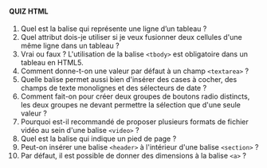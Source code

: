 #### QUIZ HTML 

1. Quel est la balise qui représente une ligne d’un tableau ?
2. Quel attribut dois-je utiliser si je veux fusionner deux cellules d'une même ligne dans un tableau ?
3. Vrai ou faux ? L'utilisation de la balise ```<tbody>``` est obligatoire dans un tableau en HTML5.
4. Comment donne-t-on une valeur par défaut à un champ ```<textarea>``` ?
5. Quelle balise permet aussi bien d'insérer des cases à cocher, des champs de texte monolignes et des sélecteurs de date ?
6. Comment fait-on pour créer deux groupes de boutons radio distincts, les deux groupes ne devant permettre la sélection que d'une seule valeur ?
7. Pourquoi est-il recommandé de proposer plusieurs formats de fichier vidéo au sein d'une balise ```<video>```  ?
8. Quel est la balise qui  indique un pied de page ?
9. Peut-on insérer une balise  ```<header>``` à l'intérieur d'une balise  ```<section>```  ?
10. Par défaut, il est possible de donner des dimensions à la balise ```<a>``` ?
